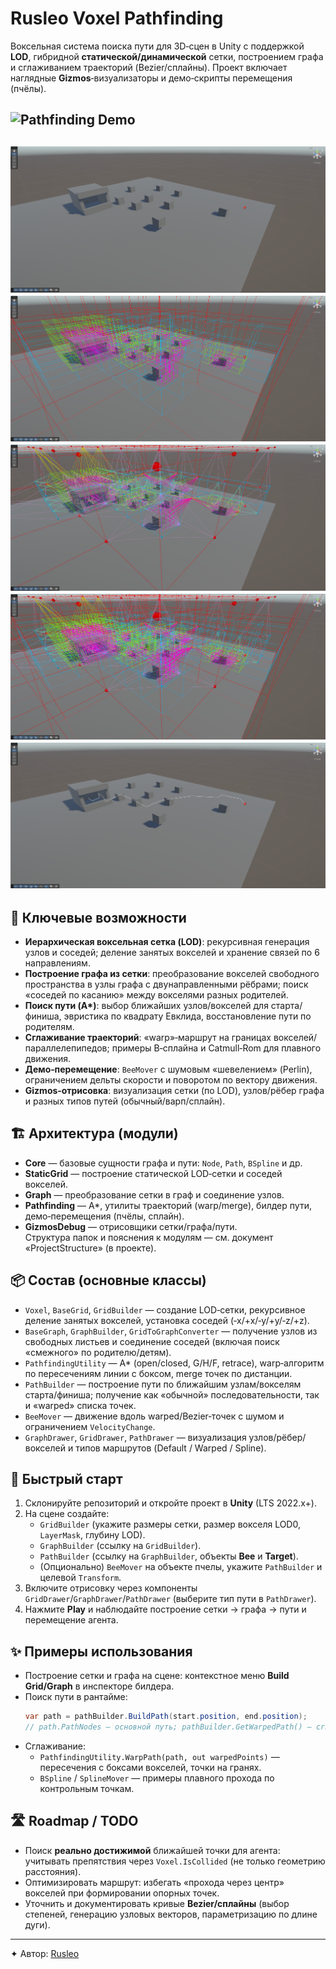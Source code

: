 # Rusleo Voxel Pathfinding

Воксельная система поиска пути для 3D‑сцен в Unity с поддержкой **LOD**, гибридной **статической/динамической** сетки, построением графа и сглаживанием траекторий (Bezier/сплайны). Проект включает наглядные **Gizmos**‑визуализаторы и демо‑скрипты перемещения (пчёлы).

![Pathfinding Demo](Documentation~/Media/Preview.gif)
---
![LOD Grid Example](Documentation~/Media/Demo_0.png)
![LOD Grid Example](Documentation~/Media/Demo_1.png)
![LOD Grid Example](Documentation~/Media/Demo_2.png)
![LOD Grid Example](Documentation~/Media/Demo_3.png)
![LOD Grid Example](Documentation~/Media/Demo_4.png)
---

## 🧠 Ключевые возможности
- **Иерархическая воксельная сетка (LOD)**: рекурсивная генерация узлов и соседей; деление занятых вокселей и хранение связей по 6 направлениям.  
- **Построение графа из сетки**: преобразование вокселей свободного пространства в узлы графа с двунаправленными рёбрами; поиск «соседей по касанию» между вокселями разных родителей.  
- **Поиск пути (A\*)**: выбор ближайших узлов/вокселей для старта/финиша, эвристика по квадрату Евклида, восстановление пути по родителям.  
- **Сглаживание траекторий**: «warp»‑маршрут на границах вокселей/параллелепипедов; примеры B‑сплайна и Catmull‑Rom для плавного движения.  
- **Демо‑перемещение**: `BeeMover` с шумовым «шевелением» (Perlin), ограничением дельты скорости и поворотом по вектору движения.  
- **Gizmos‑отрисовка**: визуализация сетки (по LOD), узлов/рёбер графа и разных типов путей (обычный/варп/сплайн).

## 🏗 Архитектура (модули)
- **Core** — базовые сущности графа и пути: `Node`, `Path`, `BSpline` и др.  
- **StaticGrid** — построение статической LOD‑сетки и соседей вокселей.  
- **Graph** — преобразование сетки в граф и соединение узлов.  
- **Pathfinding** — A\*, утилиты траекторий (warp/merge), билдер пути, демо‑перемещения (пчёлы, сплайн).  
- **GizmosDebug** — отрисовщики сетки/графа/пути.  
Структура папок и пояснения к модулям — см. документ «ProjectStructure» (в проекте).

## 📦 Состав (основные классы)
- `Voxel`, `BaseGrid`, `GridBuilder` — создание LOD‑сетки, рекурсивное деление занятых вокселей, установка соседей (‑x/+x/‑y/+y/‑z/+z).  
- `BaseGraph`, `GraphBuilder`, `GridToGraphConverter` — получение узлов из свободных листьев и соединение соседей (включая поиск «смежного» по родителю/детям).  
- `PathfindingUtility` — A\* (open/closed, G/H/F, retrace), warp‑алгоритм по пересечениям линии с боксом, merge точек по дистанции.  
- `PathBuilder` — построение пути по ближайшим узлам/вокселям старта/финиша; получение как «обычной» последовательности, так и «warped» списка точек.  
- `BeeMover` — движение вдоль warped/Bezier‑точек с шумом и ограничением `VelocityChange`.  
- `GraphDrawer`, `GridDrawer`, `PathDrawer` — визуализация узлов/рёбер/вокселей и типов маршрутов (Default / Warped / Spline).

## 🚀 Быстрый старт
1. Склонируйте репозиторий и откройте проект в **Unity** (LTS 2022.x+).  
2. На сцене создайте:
   - `GridBuilder` (укажите размеры сетки, размер вокселя LOD0, `LayerMask`, глубину LOD).  
   - `GraphBuilder` (ссылку на `GridBuilder`).  
   - `PathBuilder` (ссылку на `GraphBuilder`, объекты **Bee** и **Target**).  
   - (Опционально) `BeeMover` на объекте пчелы, укажите `PathBuilder` и целевой `Transform`.  
3. Включите отрисовку через компоненты `GridDrawer`/`GraphDrawer`/`PathDrawer` (выберите тип пути в `PathDrawer`).  
4. Нажмите **Play** и наблюдайте построение сетки → графа → пути и перемещение агента.

## ✨ Примеры использования
- Построение сетки и графа на сцене: контекстное меню **Build Grid/Graph** в инспекторе билдера.  
- Поиск пути в рантайме:
  ```csharp
  var path = pathBuilder.BuildPath(start.position, end.position);
  // path.PathNodes — основной путь; pathBuilder.GetWarpedPath() — сглаженный «warped».
  ```
- Сглаживание:
  - `PathfindingUtility.WarpPath(path, out warpedPoints)` — пересечения с боксами вокселей, точки на гранях.  
  - `BSpline` / `SplineMover` — примеры плавного прохода по контрольным точкам.

## 🛣 Roadmap / TODO
- Поиск **реально достижимой** ближайшей точки для агента: учитывать препятствия через `Voxel.IsCollided` (не только геометрию расстояния).  
- Оптимизировать маршрут: избегать «прохода через центр» вокселей при формировании опорных точек.  
- Уточнить и документировать кривые **Bezier/сплайны** (выбор степеней, генерацию узловых векторов, параметризацию по длине дуги).

---

✦ Автор: [Rusleo](https://github.com/razrabVkedah)

